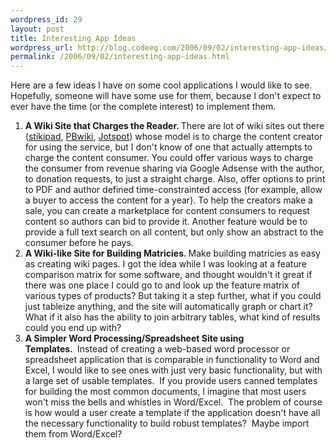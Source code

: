 ```yaml
--- 
wordpress_id: 29
layout: post
title: Interesting App Ideas
wordpress_url: http://blog.codeeg.com/2006/09/02/interesting-app-ideas/
permalink: /2006/09/02/interesting-app-ideas.html
---
```

Here are a few ideas I have on some cool applications I would like to see.  Hopefully, someone will have some use for them, because I don't expect to ever have the time (or the complete interest) to implement them.
<ol>
	<li><strong>A Wiki Site that Charges the Reader. </strong> There are lot of wiki sites out there (<a title="\" href="http://blog.codeeg.com/%5C%22http://www.stikipad.com/%5C%22">stikipad</a>, <a title="\" href="http://blog.codeeg.com/%5C%22http://pbwiki.com/%5C%22">PBwiki</a>, <a title="\" href="http://blog.codeeg.com/%5C%22http://www.jotspot.com/%5C%22">Jotspot</a>) whose model is to charge the content creator for using the service, but I don't know of one that actually attempts to charge the content consumer.  You could offer various ways to charge the consumer from revenue sharing via Google Adsense with the author, to donation requests, to just a straight charge.  Also, offer options to print to PDF and author defined time-constrainted access (for example, allow a buyer to access the content for a year).  To help the creators make a sale, you can create a marketplace for content consumers to request content so authors can bid to provide it.  Another feature would be to provide a full text search on all content, but only show an abstract to the consumer before he pays.</li>
	<li><strong>A Wiki-like Site for Building Matricies. </strong>Make building matricies as easy as creating wiki pages.  I got the idea while I was looking at a feature comparison matrix for some software, and thought wouldn't it great if there was one place I could go to and look up the feature matrix of various types of products?  But taking it a step further, what if you could just tableize anything, and the site will automatically graph or chart it?  What if it also has the ability to join arbitrary tables, what kind of results could you end up with?</li>
	<li><strong>A Simpler Word Processing/Spreadsheet Site using Templates. </strong> Instead of creating a web-based word processor or spreadsheet application that is comparable in functionality to Word and Excel, I would like to see ones with just very basic functionality, but with a large set of usable templates.  If you provide users canned templates for building the most common documents, I imagine that most users won't miss the bells and whistles in Word/Excel.  The problem of course is how would a user create a template if the application doesn't have all the necessary functionality to build robust templates?  Maybe import them from Word/Excel?</li>
</ol>
